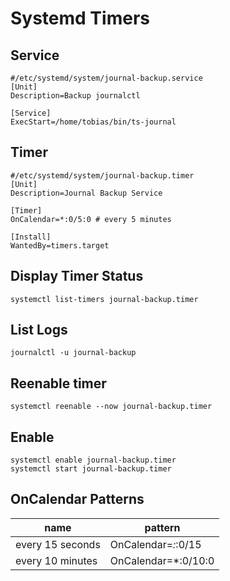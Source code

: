 # Systemd Timers

## Service
	#/etc/systemd/system/journal-backup.service
	[Unit]
	Description=Backup journalctl

	[Service]
	ExecStart=/home/tobias/bin/ts-journal

## Timer
	#/etc/systemd/system/journal-backup.timer
	[Unit]
	Description=Journal Backup Service

	[Timer]
	OnCalendar=*:0/5:0 # every 5 minutes

	[Install]
	WantedBy=timers.target

## Display Timer Status

	systemctl list-timers journal-backup.timer

## List Logs
	
	journalctl -u journal-backup

## Reenable timer

	systemctl reenable --now journal-backup.timer


## Enable

	systemctl enable journal-backup.timer
	systemctl start journal-backup.timer

## OnCalendar Patterns

name | pattern
---|---
every 15 seconds | OnCalendar=*:*:0/15 
every 10 minutes | OnCalendar=*:0/10:0
